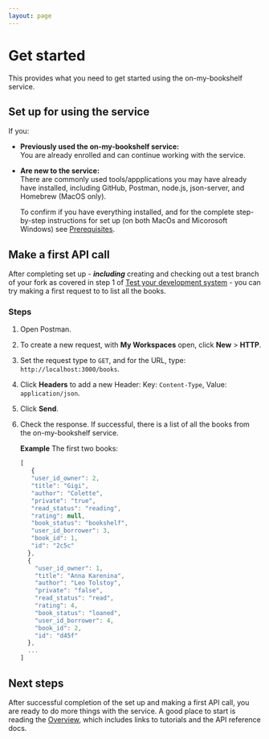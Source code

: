 ```yaml
---
layout: page
---
```


# Get started

This provides what you need to get started using the on-my-bookshelf service.


## Set up for using the service

If you:

* **Previously used the on-my-bookshelf service:**<br>
You are already enrolled and can continue working with the service. 

* **Are new to the service:**<br>
  There are commonly used tools/appplications you may have already have installed, including GitHub, Postman, node.js, json-server, and Homebrew (MacOS only). 
  
  To confirm if you have everything installed, and for the complete step-by-step instructions for set up (on both MacOs and Micorosoft Windows) see [Prerequisites](../tutorials/prereqs.md).

## Make a first API call

After completing set up - ***including*** creating and checking out a test branch of your fork as covered in step 1 of [Test your development system](../tutorials/prereqs.md/#test-your-development-system) - you can try making a first request to to list all the books.

### Steps
1. Open Postman.
1. To create a new request, with **My Workspaces** open, click **New** &gt; **HTTP**.
3. Set the request type to `GET`, and for the URL, type: `http://localhost:3000/books`.
4. Click **Headers** to add a new Header: Key: `Content-Type`, Value: `application/json`.
5. Click **Send**.
6. Check the response. If successful, there is a list of all the books from the on-my-bookshelf service. 

   **Example** The first two books:
   

   ```js
   [   
      {
      "user_id_owner": 2,
      "title": "Gigi",
      "author": "Colette",
      "private": "true",
      "read_status": "reading",
      "rating": null,
      "book_status": "bookshelf",
      "user_id_borrower": 3,
      "book_id": 1,
      "id": "2c5c"
     },
     {
       "user_id_owner": 1,
       "title": "Anna Karenina",
       "author": "Leo Tolstoy",
       "private": "false",
       "read_status": "read",
       "rating": 4,
       "book_status": "loaned",
       "user_id_borrower": 4,
       "book_id": 2,
       "id": "d45f"
     },
     ...
   ]
   ```








## Next steps 

After successful completion of the set up and making a first API call, you are ready to do more things with the service. A good place to start is reading the [Overview](../index.md), which includes links to tutorials and the API reference docs.